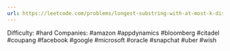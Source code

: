 ```yaml
---
url: https://leetcode.com/problems/longest-substring-with-at-most-k-distinct-characters
---
```


Difficulty: #hard
Companies: #amazon #appdynamics #bloomberg #citadel #coupang #facebook #google #microsoft #oracle #snapchat #uber #wish